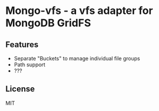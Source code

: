 # Mongo-vfs - a vfs adapter for MongoDB GridFS

## Features
* Separate "Buckets" to manage individual file groups
* Path support
* ???

## License
MIT